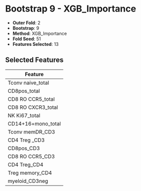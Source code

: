 # Bootstrap 9 - XGB_Importance

- **Outer Fold**: 2
- **Bootstrap**: 9
- **Method**: XGB_Importance
- **Fold Seed**: 51
- **Features Selected**: 13

## Selected Features

| Feature |
|---------|
| Tconv naive_total |
| CD8pos_total |
| CD8 RO CCR5_total |
| CD8 RO CXCR3_total |
| NK Ki67_total |
| CD14+16+mono_total |
| Tconv memDR_CD3 |
| CD4 Treg _CD3 |
| CD8pos_CD3 |
| CD8 RO CCR5_CD3 |
| CD4 Treg_CD4 |
| Treg memory_CD4 |
| myeloid_CD3neg |
